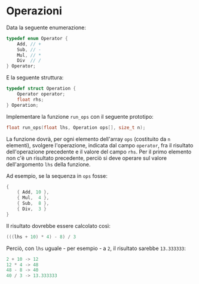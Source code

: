 # Operazioni

Data la seguente enumerazione:
```c
typedef enum Operator {
    Add, // +
    Sub, // -
    Mul, // *
    Div  // /
} Operator;
```

E la seguente struttura:
```c
typedef struct Operation {
    Operator operator;
    float rhs;
} Operation;
```

Implementare la funzione `run_ops` con il seguente prototipo:
```c
float run_ops(float lhs, Operation ops[], size_t n);
```

La funzione dovrà, per ogni elemento dell'array `ops` (costituito da `n` elementi), svolgere
l'operazione, indicata dal campo `operator`, fra il risultato dell'operazione precedente e
il valore del campo `rhs`. Per il primo elemento non c'è un risultato precedente,
perciò si deve operare sul valore dell'argomento `lhs` della funzione.

Ad esempio, se la sequenza in `ops` fosse:
```c
{
    { Add, 10 },
    { Mul,  4 },
    { Sub,  8 },
    { Div,  3 }
}
```
Il risultato dovrebbe essere calcolato così:
```c
(((lhs + 10) * 4) - 8) / 3
```
Perciò, con `lhs` uguale - per esempio - a `2`, il risultato sarebbe `13.333333`:
```c
2 + 10 -> 12
12 * 4 -> 48
48 - 8 -> 40
40 / 3 -> 13.333333
```
